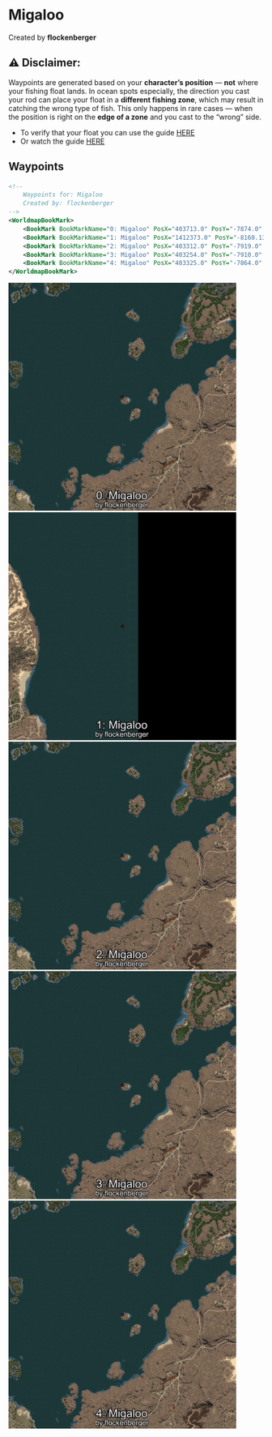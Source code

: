 # Migaloo
Created by **flockenberger**

## ⚠️ Disclaimer:
Waypoints are generated based on your __**character’s position**__ — __not__ where your fishing float lands.
In ocean spots especially, the direction you cast your rod can place your float in a **different fishing zone**, which may result in catching the wrong type of fish.
This only happens in rare cases — when the position is right on the **edge of a zone** and you cast to the “wrong” side.

- To verify that your float you can use the guide [HERE](https://flockenberger.github.io/bdo-fish-position/)
- Or watch the guide [HERE](https://youtu.be/t-VXcRoNojk)

## Waypoints
```xml
<!--
    Waypoints for: Migaloo
    Created by: flockenberger
-->
<WorldmapBookMark>
    <BookMark BookMarkName="0: Migaloo" PosX="403713.0" PosY="-7874.0" PosZ="261520.0" />
    <BookMark BookMarkName="1: Migaloo" PosX="1412373.0" PosY="-8160.1304" PosZ="290323.6" />
    <BookMark BookMarkName="2: Migaloo" PosX="403312.0" PosY="-7919.0" PosZ="258891.0" />
    <BookMark BookMarkName="3: Migaloo" PosX="403254.0" PosY="-7910.0" PosZ="258803.0" />
    <BookMark BookMarkName="4: Migaloo" PosX="403325.0" PosY="-7864.0" PosZ="258773.0" />
</WorldmapBookMark>
```

<img src="./Migaloo_0_Preview.webp" width="450"/> <img src="./Migaloo_1_Preview.webp" width="450"/> <img src="./Migaloo_2_Preview.webp" width="450"/> <img src="./Migaloo_3_Preview.webp" width="450"/> <img src="./Migaloo_4_Preview.webp" width="450"/> 